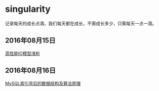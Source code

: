 # singularity

记录每天的成长点滴，我们每天都在成长，不需成长多少，只需每天一点一滴。



## 2016年08月15日

[高性能IO模型浅析](http://www.cnblogs.com/fanzhidongyzby/p/4098546.html)

## 2016年08月16日

[MySQL索引背后的数据结构及算法原理](http://blog.codinglabs.org/articles/theory-of-mysql-index.html)

